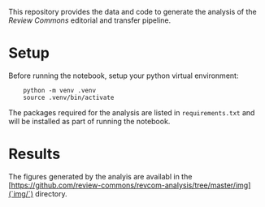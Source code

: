 This repository provides the data and code to generate the analysis of the _Review Commons_ editorial and transfer pipeline. 


# Setup

Before running the notebook, setup your python virtual environment:

````
    python -m venv .venv
    source .venv/bin/activate
````

The packages required for the analysis are listed in `requirements.txt` and will be installed as part of running the notebook.

# Results

The figures generated by the analyis are availabl in the [https://github.com/review-commons/revcom-analysis/tree/master/img](`img/`) directory.